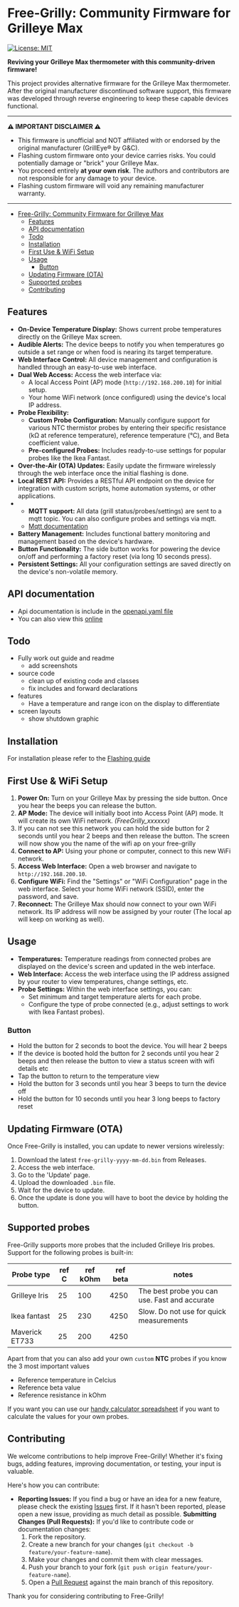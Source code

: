 # Free-Grilly: Community Firmware for Grilleye Max

[![License: MIT](https://img.shields.io/badge/License-MIT-yellow.svg)](https://opensource.org/licenses/MIT) 

**Reviving your Grilleye Max thermometer with this community-driven firmware!**

This project provides alternative firmware for the Grilleye Max thermometer. After the original manufacturer discontinued software support, this firmware was developed through reverse engineering to keep these capable devices functional.

---

**⚠️ IMPORTANT DISCLAIMER ⚠️**

* This firmware is unofficial and NOT affiliated with or endorsed by the original manufacturer (GrillEye® by G&C).
* Flashing custom firmware onto your device carries risks. You could potentially damage or "brick" your Grilleye Max.
* You proceed entirely **at your own risk**. The authors and contributors are not responsible for any damage to your device.
* Flashing custom firmware will void any remaining manufacturer warranty.

---

- [Free-Grilly: Community Firmware for Grilleye Max](#free-grilly-community-firmware-for-grilleye-max)
  - [Features](#features)
  - [API documentation](#api-documentation)
  - [Todo](#todo)
  - [Installation](#installation)
  - [First Use \& WiFi Setup](#first-use--wifi-setup)
  - [Usage](#usage)
    - [Button](#button)
  - [Updating Firmware (OTA)](#updating-firmware-ota)
  - [Supported probes](#supported-probes)
  - [Contributing](#contributing)

## Features

* **On-Device Temperature Display:** Shows current probe temperatures directly on the Grilleye Max screen.
* **Audible Alerts:** The device beeps to notify you when temperatures go outside a set range or when food is nearing its target temperature.
* **Web Interface Control:** All device management and configuration is handled through an easy-to-use web interface.
* **Dual Web Access:** Access the web interface via:
    * A local Access Point (AP) mode (`http://192.168.200.10`) for initial setup.
    * Your home WiFi network (once configured) using the device's local IP address.
* **Probe Flexibility:**
    * **Custom Probe Configuration:** Manually configure support for various NTC thermistor probes by entering their specific resistance (kΩ at reference temperature), reference temperature (°C), and Beta coefficient value.
    * **Pre-configured Probes:** Includes ready-to-use settings for popular probes like the Ikea Fantast.
* **Over-the-Air (OTA) Updates:** Easily update the firmware wirelessly through the web interface once the initial flashing is done.
* **Local REST API:** Provides a RESTful API endpoint on the device for integration with custom scripts, home automation systems, or other applications.
* * **MQTT support:** All data (grill status/probes/settings) are sent to a mqtt topic. You can also configure probes and settings via mqtt.
  * [Mqtt documentation](docs/mqtt.md)
* **Battery Management:** Includes functional battery monitoring and management based on the device's hardware.
* **Button Functionality:** The side button works for powering the device on/off and performing a factory reset (via long 10 seconds press).
* **Persistent Settings:** All your configuration settings are saved directly on the device's non-volatile memory.

## API documentation

- Api documentation is include in the [openapi.yaml file](docs/openapi.yaml)
- You can also view this [online](https://editor-next.swagger.io/?url=https://raw.githubusercontent.com/epiecs/free-grilly/refs/heads/master/docs/openapi.yaml)

## Todo

- Fully work out guide and readme
  - add screenshots
- source code
  - clean up of existing code and classes
  - fix includes and forward declarations
- features
  - Have a temperature and range icon on the display to differentiate
- screen layouts
  - show shutdown graphic

## Installation

For installation please refer to the [Flashing guide](docs/how_to_flash.md)

## First Use & WiFi Setup

1.  **Power On:** Turn on your Grilleye Max by pressing the side button. Once you hear the beeps you can release the button.
2.  **AP Mode:** The device will initially boot into Access Point (AP) mode. It will create its own WiFi network. *(FreeGrilly_xxxxxx)*
3.  If you can not see this network you can hold the side button for 2 seconds until you hear 2 beeps and then release the button. The screen will now show you the name of the wifi ap on your free-grilly
4.  **Connect to AP:** Using your phone or computer, connect to this new WiFi network.
5.  **Access Web Interface:** Open a web browser and navigate to `http://192.168.200.10`.
6.  **Configure WiFi:** Find the "Settings" or "WiFi Configuration" page in the web interface. Select your home WiFi network (SSID), enter the password, and save.
7.  **Reconnect:** The Grilleye Max should now connect to your own WiFi network. Its IP address will now be assigned by your router  (The local ap will keep on working as well).

## Usage

- **Temperatures:** Temperature readings from connected probes are displayed on the device's screen and updated in the web interface.
- **Web Interface:** Access the web interface using the IP address assigned by your router to view temperatures, change settings, etc.
- **Probe Settings:** Within the web interface settings, you can:
    - Set minimum and target temperature alerts for each probe.
    - Configure the type of probe connected (e.g., adjust settings to work with Ikea Fantast probes).

### Button

- Hold the button for 2 seconds to boot the device. You will hear 2 beeps
- If the device is booted hold the button for 2 seconds until you hear 2 beeps and then release the button to view a status screen with wifi details etc
- Tap the button to return to the temperature view
- Hold the button for 3 seconds until you hear 3 beeps to turn the device off
- Hold the button for 10 seconds until you hear 3 long beeps to factory reset

## Updating Firmware (OTA)

Once Free-Grilly is installed, you can update to newer versions wirelessly:

  1. Download the latest `free-grilly-yyyy-mm-dd.bin` from Releases.
  2. Access the web interface.
  3. Go to the 'Update' page.
  4. Upload the downloaded `.bin` file.
  5. Wait for the device to update.
  6. Once the update is done you will have to boot the device by holding the button.

## Supported probes

Free-Grilly supports more probes that the included Grilleye Iris probes. Support for the following probes is built-in:

| Probe type     | ref C | ref kOhm | ref beta | notes                                          |
|----------------|-------|----------|----------|------------------------------------------------|
| Grilleye Iris  | 25    | 100      | 4250     | The best probe you can use. Fast and accurate  |
| Ikea fantast   | 25    | 230      | 4250     | Slow. Do not use for quick measurements        |
| Maverick ET733 | 25    | 200      | 4250     |                                                |

Apart from that you can also add your own `custom` **NTC** probes if you know the 3 most important values
-   Reference temperature in Celcius
-   Reference beta value
-   Reference resistance in kOhm

If you want you can use our [handy calculator spreadsheet](docs/probe_calculator.xlsx) if you want to calculate the values for your own probes. 

## Contributing

We welcome contributions to help improve Free-Grilly! Whether it's fixing bugs, adding features, improving documentation, or testing, your input is valuable.

Here's how you can contribute:

* **Reporting Issues:** If you find a bug or have an idea for a new feature, please check the existing [Issues](https://github.com/epiecs/free-grilly/issues) first. If it hasn't been reported, please open a new issue, providing as much detail as possible.
  **Submitting Changes (Pull Requests):** If you'd like to contribute code or documentation changes:
    1.  Fork the repository.
    2.  Create a new branch for your changes (`git checkout -b feature/your-feature-name`).
    3.  Make your changes and commit them with clear messages.
    4.  Push your branch to your fork (`git push origin feature/your-feature-name`).
    5.  Open a [Pull Request](https://github.com/epiecs/free-grilly/pulls) against the main branch of this repository.

Thank you for considering contributing to Free-Grilly!
